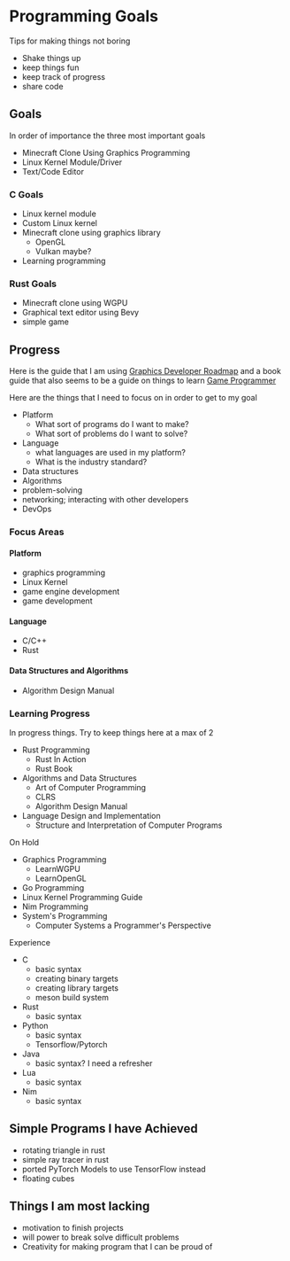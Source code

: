 # Programming Goals

Tips for making things not boring

- Shake things up
- keep things fun
- keep track of progress
- share code

## Goals

In order of importance the three most important goals

- Minecraft Clone Using Graphics Programming
- Linux Kernel Module/Driver
- Text/Code Editor

### C Goals

- Linux kernel module
- Custom Linux kernel
- Minecraft clone using graphics library
  - OpenGL
  - Vulkan maybe?
- Learning programming

### Rust Goals

- Minecraft clone using WGPU
- Graphical text editor using Bevy
- simple game

## Progress

Here is the guide that I am using [Graphics Developer Roadmap](https://github.com/prographon/graphics-developer-roadmap)
and a book guide that also seems to be a guide on things to learn [Game Programmer](https://github.com/miloyip/game-programmer)

Here are the things that I need to focus on in order to get to my goal

- Platform
  - What sort of programs do I want to make?
  - What sort of problems do I want to solve?
- Language
  - what languages are used in my platform?
  - What is the industry standard?
- Data structures
- Algorithms
- problem-solving
- networking; interacting with other developers
- DevOps

### Focus Areas

#### Platform

- graphics programming
- Linux Kernel
- game engine development
- game development

#### Language

- C/C++
- Rust

#### Data Structures and Algorithms

- Algorithm Design Manual

### Learning Progress

In progress things. Try to keep things here at a max of 2

- Rust Programming
  - Rust In Action
  - Rust Book
- Algorithms and Data Structures
  - Art of Computer Programming
  - CLRS
  - Algorithm Design Manual
- Language Design and Implementation
  - Structure and Interpretation of Computer Programs

On Hold

- Graphics Programming
  - LearnWGPU
  - LearnOpenGL
- Go Programming
- Linux Kernel Programming Guide
- Nim Programming
- System's Programming
  - Computer Systems a Programmer's Perspective
 
Experience

- C
  - basic syntax
  - creating binary targets
  - creating library targets
  - meson build system
- Rust
  - basic syntax
- Python
  - basic syntax
  - Tensorflow/Pytorch
- Java
  - basic syntax? I need a refresher
- Lua
  - basic syntax
- Nim
  - basic syntax

## Simple Programs I have Achieved

- rotating triangle in rust
- simple ray tracer in rust
- ported PyTorch Models to use TensorFlow instead
- floating cubes

## Things I am most lacking

- motivation to finish projects
- will power to break solve difficult problems
- Creativity for making program that I can be proud of
